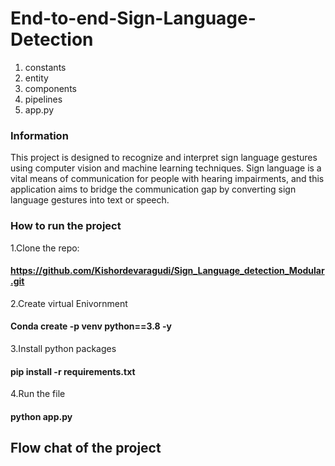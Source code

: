 # End-to-end-Sign-Language-Detection

1. constants
2. entity
3. components
4. pipelines
5. app.py

### Information
This project is designed to recognize and interpret sign language gestures using computer vision and machine learning techniques. Sign language is a vital means of communication for people with hearing impairments, and this application aims to bridge the communication gap by converting sign language gestures into text or speech.

### How to run the project
1.Clone the repo:

#### https://github.com/Kishordevaragudi/Sign_Language_detection_Modular.git

2.Create virtual Enivornment

#### Conda create -p venv python==3.8 -y

3.Install python packages

#### pip install -r requirements.txt

4.Run the file

#### python app.py

## Flow chat of the project

